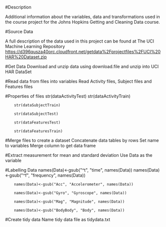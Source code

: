 #Description

Additional information about the variables, data and transformations used in the course project for the Johns Hopkins Getting and Cleaning Data course.

#Source Data

A full description of the data used in this project can be found at The UCI Machine Learning Repository
https://d396qusza40orc.cloudfront.net/getdata%2Fprojectfiles%2FUCI%20HAR%20Dataset.zip

#Get Data
Download and unzip data using download.file and unzip into UCI HAR DataSet

#Read data from files  into variables
Read Activity files, Subject files and Features files

#Properties of files
 str(dataActivityTest)
        str(dataActivityTrain)
        
        str(dataSubjectTrain)
        
        str(dataSubjectTest)
        
        str(dataFeaturesTest)
        
        str(dataFeaturesTrain)

#Merge files to create a dataset
Concatenate data tables by rows
Set name to variables
Merge column to get data frame

#Extract measurement for mean and standard deviation
Use Data as the variable

#Labelling Data
names(Data)<-gsub("^t", "time", names(Data))
        names(Data)<-gsub("^f", "frequency", names(Data))
        
        names(Data)<-gsub("Acc", "Accelerometer", names(Data))
        
        names(Data)<-gsub("Gyro", "Gyroscope", names(Data))
        
        names(Data)<-gsub("Mag", "Magnitude", names(Data))
        
        names(Data)<-gsub("BodyBody", "Body", names(Data))

#Create tidy data
Name tidy data file as tidydata.txt



